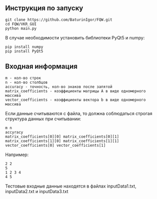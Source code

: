 ## Инструкция по запуску

    git clone https://github.com/BaturinIgor/FQW.git  
    cd FQW/VKR_GUI
    python main.py

В случае необходимости установить библиотеки PyQt5 и numpy:

    pip install numpy
    pip install PyQt5

## Входная информация

    m - кол-во строк
    n - кол-во столбцов
    accuracy - точность, кол-во знаков после запятой
    matrix_coefficients - коэффициенты матрицы А в виде одномерного массива
    vector_coefficients - коэффициенты вектора b в виде одномерного массива
    
Если данные считываются с файла, то должна соблюдаться строгая структура данных при считывании:

    m n
    accyracy
    matrix_coefficients[0][0] matrix_coefficients[0][1] matrix_coefficients[1][0] matrix_coefficients[1][1]
    vector_coefficients[0] vector_coefficients[1]
    
Например:

    2 2
    5
    1 2 3 4
    4 5
    
Тестовые входные данные находятся в файлах inputData1.txt, inputData2.txt и inputData3.txt
